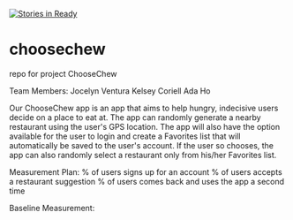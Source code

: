 [![Stories in Ready](https://badge.waffle.io/asu-cis-capstone/choosechew.png?label=ready&title=Ready)](https://waffle.io/asu-cis-capstone/choosechew)
# choosechew
repo for project ChooseChew

Team Members:
Jocelyn Ventura
Kelsey Coriell
Ada Ho

Our ChooseChew app is an app that aims to help hungry, indecisive users decide on a place to eat at. The app can randomly generate a nearby restaurant using the user's GPS location. The app will also have the option available for the user to login and create a Favorites list that will automatically be saved to the user's account. If the user so chooses, the app can also randomly select a restaurant only from his/her Favorites list. 

Measurement Plan:
% of users signs up for an account
% of users accepts a restaurant suggestion
% of users comes back and uses the app a second time

Baseline Measurement:
